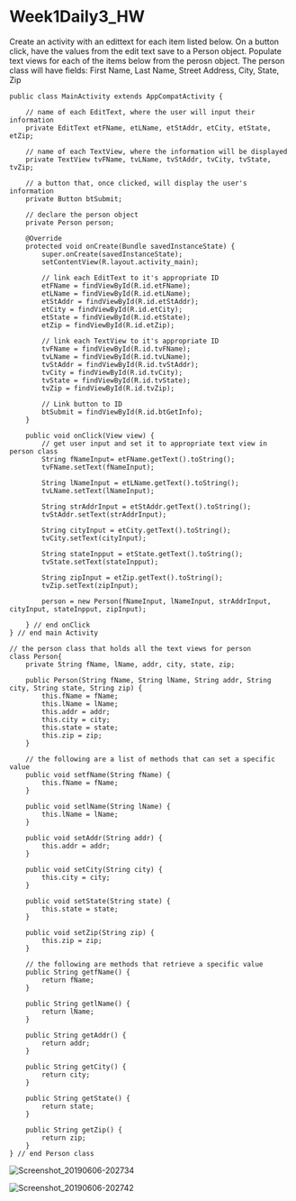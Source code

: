 # Week1Daily3_HW

Create an activity with an edittext for each item listed below. On a button click, have the values from the edit text save to a
Person object. Populate text views for each of the items below from the perosn object. The person class will have fields:
First Name,
Last Name,
Street Address,
City,
State,
Zip

    public class MainActivity extends AppCompatActivity {

        // name of each EditText, where the user will input their information
        private EditText etFName, etLName, etStAddr, etCity, etState, etZip;

        // name of each TextView, where the information will be displayed
        private TextView tvFName, tvLName, tvStAddr, tvCity, tvState, tvZip;

        // a button that, once clicked, will display the user's information
        private Button btSubmit;

        // declare the person object
        private Person person;

        @Override
        protected void onCreate(Bundle savedInstanceState) {
            super.onCreate(savedInstanceState);
            setContentView(R.layout.activity_main);

            // link each EditText to it's appropriate ID
            etFName = findViewById(R.id.etFName);
            etLName = findViewById(R.id.etLName);
            etStAddr = findViewById(R.id.etStAddr);
            etCity = findViewById(R.id.etCity);
            etState = findViewById(R.id.etState);
            etZip = findViewById(R.id.etZip);

            // link each TextView to it's appropriate ID
            tvFName = findViewById(R.id.tvFName);
            tvLName = findViewById(R.id.tvLName);
            tvStAddr = findViewById(R.id.tvStAddr);
            tvCity = findViewById(R.id.tvCity);
            tvState = findViewById(R.id.tvState);
            tvZip = findViewById(R.id.tvZip);

            // Link button to ID
            btSubmit = findViewById(R.id.btGetInfo);
        }

        public void onClick(View view) {
            // get user input and set it to appropriate text view in person class
            String fNameInput= etFName.getText().toString();
            tvFName.setText(fNameInput);

            String lNameInput = etLName.getText().toString();
            tvLName.setText(lNameInput);

            String strAddrInput = etStAddr.getText().toString();
            tvStAddr.setText(strAddrInput);

            String cityInput = etCity.getText().toString();
            tvCity.setText(cityInput);

            String stateInpput = etState.getText().toString();
            tvState.setText(stateInpput);

            String zipInput = etZip.getText().toString();
            tvZip.setText(zipInput);

            person = new Person(fNameInput, lNameInput, strAddrInput, cityInput, stateInpput, zipInput);

        } // end onClick
    } // end main Activity

    // the person class that holds all the text views for person
    class Person{
        private String fName, lName, addr, city, state, zip;

        public Person(String fName, String lName, String addr, String city, String state, String zip) {
            this.fName = fName;
            this.lName = lName;
            this.addr = addr;
            this.city = city;
            this.state = state;
            this.zip = zip;
        }

        // the following are a list of methods that can set a specific value
        public void setfName(String fName) {
            this.fName = fName;
        }

        public void setlName(String lName) {
            this.lName = lName;
        }

        public void setAddr(String addr) {
            this.addr = addr;
        }

        public void setCity(String city) {
            this.city = city;
        }

        public void setState(String state) {
            this.state = state;
        }

        public void setZip(String zip) {
            this.zip = zip;
        }

        // the following are methods that retrieve a specific value
        public String getfName() {
            return fName;
        }

        public String getlName() {
            return lName;
        }

        public String getAddr() {
            return addr;
        }

        public String getCity() {
            return city;
        }

        public String getState() {
            return state;
        }

        public String getZip() {
            return zip;
        }
    } // end Person class

![Screenshot_20190606-202734](https://user-images.githubusercontent.com/51377429/59074824-4591c400-889b-11e9-8752-b222e72bf7ae.jpg)

![Screenshot_20190606-202742](https://user-images.githubusercontent.com/51377429/59074823-4591c400-889b-11e9-80ff-a07e7d0b7217.jpg)


